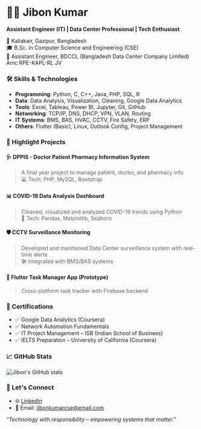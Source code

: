 # 👨‍💻 Jibon Kumar

**Assistant Engineer (IT) | Data Center Professional | Tech Enthusiast**

📍 Kaliakair, Gazipur, Bangladesh  
🎓 B.Sc. in Computer Science and Engineering (CSE)  
💼 Assistant Engineer, BDCCL (Bangladesh Data Center Company Limited) Amc RPE-KAPL-RL JV 

### 🛠️ Skills & Technologies

- **Programming**: Python, C, C++, Java, PHP, SQL, R  
- **Data**: Data Analysis, Visualization, Cleaning, Google Data Analytics  
- **Tools**: Excel, Tableau, Power BI, Jupyter, Git, GitHub  
- **Networking**: TCP/IP, DNS, DHCP, VPN, VLAN, Routing  
- **IT Systems**: BMS, BAS, HVAC, CCTV, Fire Safety, ERP  
- **Others**: Flutter (Basic), Linux, Outlook Config, Project Management


### 🚀 Highlight Projects

#### 🩺 DPPIS - Doctor Patient Pharmacy Information System
> A final year project to manage patient, doctor, and pharmacy info  
> 💻 Tech: PHP, MySQL, Bootstrap

#### 📊 COVID-19 Data Analysis Dashboard
> Cleaned, visualized and analyzed COVID-19 trends using Python  
> 📁 Tech: Pandas, Matplotlib, Seaborn

#### 🛡️ CCTV Surveillance Monitoring
> Developed and maintained Data Center surveillance system with real-time alerts  
> 🛠️ Integrated with BMS/BAS systems

#### 📱 Flutter Task Manager App (Prototype)
> Cross-platform task tracker with Firebase backend


### 📜 Certifications

- ✅ Google Data Analytics (Coursera)  
- ✅ Network Automation Fundamentals  
- ✅ IT Project Management – ISB (Indian School of Business)  
- ✅ IELTS Preparation – University of California (Coursera)


### 📈 GitHub Stats

![Jibon's GitHub stats](https://github-readme-stats.vercel.app/api?username=jibonbd&show_icons=true&theme=radical)


### 🤝 Let's Connect

- 🌐 [LinkedIn]( https://www.linkedin.com/in/jibonkumar?utm_source=share&utm_campaign=share_via&utm_content=profile&utm_medium=android_app/)
- 📧 Email: jibonkumarcse@email.com  


_“Technology with responsibility – empowering systems that matter.”_